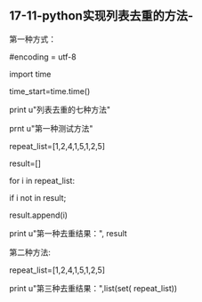 ## 17-11-python实现列表去重的方法-

第一种方式：

\#encoding = utf-8

import time

time_start=time.time()

print u"列表去重的七种方法"

prnt u"第一种测试方法"

repeat_list=[1,2,4,1,5,1,2,5]

result=[]

for i in repeat_list:

if i not in result;

result.append(i)

print u"第一种去重结果：", result

第二种方法:

repeat_list=[1,2,4,1,5,1,2,5]

print u"第三种去重结果：",list(set( repeat_list))
